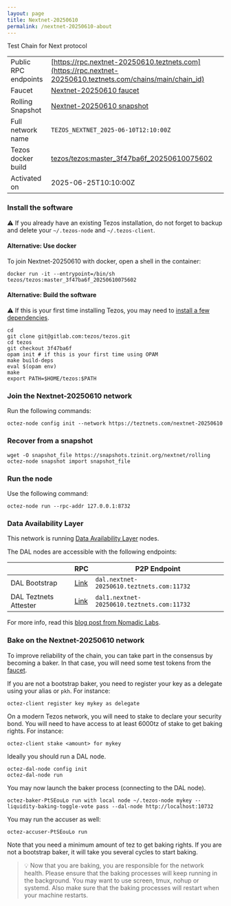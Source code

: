 ```yaml
---
layout: page
title: Nextnet-20250610
permalink: /nextnet-20250610-about
---
```


Test Chain for Next protocol

| | |
|-------|---------------------|
| Public RPC endpoints | [https://rpc.nextnet-20250610.teztnets.com](https://rpc.nextnet-20250610.teztnets.com/chains/main/chain_id)<br/> |
| Faucet | [Nextnet-20250610 faucet](https://faucet.nextnet-20250610.teztnets.com) |
| Rolling Snapshot | [Nextnet-20250610 snapshot](https://snapshots.tzinit.org/nextnet/rolling) |
| Full network name | `TEZOS_NEXTNET_2025-06-10T12:10:00Z` |
| Tezos docker build | [tezos/tezos:master_3f47ba6f_20250610075602](https://hub.docker.com/r/tezos/tezos/tags?page=1&ordering=last_updated&name=master_3f47ba6f_20250610075602) |
| Activated on | 2025-06-25T10:10:00Z |





### Install the software

⚠️  If you already have an existing Tezos installation, do not forget to backup and delete your `~/.tezos-node` and `~/.tezos-client`.



#### Alternative: Use docker

To join Nextnet-20250610 with docker, open a shell in the container:

```
docker run -it --entrypoint=/bin/sh tezos/tezos:master_3f47ba6f_20250610075602
```


#### Alternative: Build the software

⚠️  If this is your first time installing Tezos, you may need to [install a few dependencies](https://tezos.gitlab.io/introduction/howtoget.html#setting-up-the-development-environment-from-scratch).

```
cd
git clone git@gitlab.com:tezos/tezos.git
cd tezos
git checkout 3f47ba6f
opam init # if this is your first time using OPAM
make build-deps
eval $(opam env)
make
export PATH=$HOME/tezos:$PATH
```

### Join the Nextnet-20250610 network

Run the following commands:

```
octez-node config init --network https://teztnets.com/nextnet-20250610

```


### Recover from a snapshot

```
wget -O snapshot_file https://snapshots.tzinit.org/nextnet/rolling
octez-node snapshot import snapshot_file
```


### Run the node

Use the following command:

```
octez-node run --rpc-addr 127.0.0.1:8732
```




### Data Availability Layer

This network is running [Data Availability Layer](https://tezos.gitlab.io/shell/dal.html) nodes.


The DAL nodes are accessible with the following endpoints:

| | RPC | P2P Endpoint |
|------------|---------|--------------|
| DAL Bootstrap | [Link](https://dal-bootstrap-rpc.nextnet-20250610.teztnets.com/p2p/gossipsub/scores) | `dal.nextnet-20250610.teztnets.com:11732` |
| DAL Teztnets Attester | [Link](https://dal-attester-rpc.nextnet-20250610.teztnets.com/p2p/gossipsub/scores) | `dal1.nextnet-20250610.teztnets.com:11732` |


For more info, read this [blog post from Nomadic Labs](https://research-development.nomadic-labs.com/data-availability-layer-tezos.html).



### Bake on the Nextnet-20250610 network

To improve reliability of the chain, you can take part in the consensus by becoming a baker. In that case, you will need some test tokens from the [faucet](https://faucet.nextnet-20250610.teztnets.com).

If you are not a bootstrap baker, you need to register your key as a delegate using your alias or `pkh`. For instance:
```bash=2
octez-client register key mykey as delegate
```

On a modern Tezos network, you will need to stake to declare your security bond.  You will need to have access to at least 6000tz of stake to get baking rights. For instance:
```
octez-client stake <amount> for mykey
```	

Ideally you should run a DAL node.
```
octez-dal-node config init
octez-dal-node run
```

You may now launch the baker process (connecting to the DAL node).
```bash=3
octez-baker-PtSEouLo run with local node ~/.tezos-node mykey --liquidity-baking-toggle-vote pass --dal-node http://localhost:10732
```

You may run the accuser as well:
```bash=3
octez-accuser-PtSEouLo run
```

Note that you need a minimum amount of tez to get baking rights. If you are not a bootstrap baker, it will take you several cycles to start baking.

> 💡 Now that you are baking, you are responsible for the network health. Please ensure that the baking processes will keep running in the background. You may want to use screen, tmux, nohup or systemd. Also make sure that the baking processes will restart when your machine restarts.


